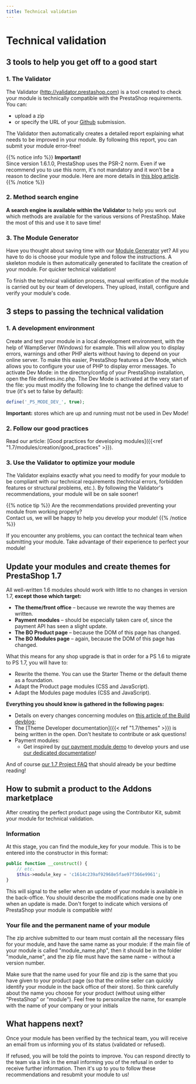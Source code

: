 ```yaml
---
title: Technical validation
---
```


# Technical validation

## 3 tools to help you get off to a good start

### 1. The Validator

The Validator (http://validator.prestashop.com) is a tool created to check your module is technically compatible with the PrestaShop requirements. You can:

- upload a zip
- or specify the URL of your [Github](https://help.github.com/articles/create-a-repo/) submission.

The Validator then automatically creates a detailed report explaining what needs to be improved in your module. By following this report, you can submit your module error-free!

{{% notice info %}}
**Important!**  
Since version 1.6.1.0, PrestaShop uses the PSR-2 norm. Even if we recommend you to use this norm, it's not mandatory and it won’t be a reason to decline your module. Here are more details in [this blog article](http://build.prestashop.com/news/prestashop-moves-to-psr-2/).
{{% /notice %}}

### 2. Method search engine

**A search engine is available within the Validator** to help you work out which methods are available for the various versions of PrestaShop. Make the most of this and use it to save time!


### 3. The Module Generator

Have you thought about saving time with our [Module Generator](https://validator.prestashop.com/generator) yet? All you have to do is choose your module type and follow the instructions. A skeleton module is then automatically generated to facilitate the creation of your module.
For quicker technical validation!

To finish the technical validation process, manual verification of the module is carried out by our team of developers. They upload, install, configure and verify your module's code.

## 3 steps to passing the technical validation

### 1. A development environment

Create and test your module in a local development environment, with the help of WampServer (Windows) for example. This will allow you to display errors, warnings and other PHP alerts without having to depend on your online server.
To make this easier, PrestaShop features a Dev Mode, which allows you to configure your use of PHP to display error messages. To activate Dev Mode: in the directory/config of your PrestaShop installation, open the file defines.inc.php. The Dev Mode is activated at the very start of the file: you must modify the following line to change the defined value to true (it's set to false by default):

```php
define('_PS_MODE_DEV_', true);
```

**Important:** stores which are up and running must not be used in Dev Mode!

### 2. Follow our good practices

Read our article: [Good practices for developing modules]({{<ref "1.7/modules/creation/good_practices" >}}).

### 3. Use the Validator to optimize your module

The Validator explains exactly what you need to modify for your module to be compliant with our technical requirements (technical errors, forbidden features or structural problems, etc.).
By following the Validator's recommendations, your module will be on sale sooner!

{{% notice tip %}}
Are the recommendations provided preventing your module from working properly?  
Contact us, we will be happy to help you develop your module!
{{% /notice %}}

If you encounter any problems, you can contact the technical team when submitting your module. Take advantage of their experience to perfect your module!

## Update your modules and create themes for PrestaShop 1.7

All well-written 1.6 modules should work with little to no changes in version 1.7, **except those which target:**

- **The theme/front office** – because we rewrote the way themes are written.
- **Payment modules** – should be especially taken care of, since the payment API has seen a slight update.
- **The BO Product page** – because the DOM of this page has changed.
- **The BO Modules page** – again, because the DOM of this page has changed.

What this means for any shop upgrade is that in order for a PS 1.6 to migrate to PS 1.7, you will have to:

- Rewrite the theme. You can use the Starter Theme or the default theme as a foundation.
- Adapt the Product page modules (CSS and JavaScript).
- Adapt the Modules page modules (CSS and JavaScript).

**Everything you should know is gathered in the following pages:**

- Details on every changes concerning modules on [this article of the Build devblog](http://build.prestashop.com/news/module-development-changes-in-17/);
- The [Theme Developer documentation]({{< ref "1.7/themes" >}}) is being written in the open. Don't hesitate to contribute or ask questions!
- Payment modules:
	- Get inspired by [our payment module demo](https://github.com/PrestaShop/paymentexample) to develop yours and use [our dedicated documentation](http://developers.prestashop.com/module/50-PaymentModules/index.html)!

And of course [our 1.7 Project FAQ](http://build.prestashop.com/news/prestashop-1-7-faq/) that should already be your bedtime reading!

## How to submit a product to the Addons marketplace

After creating the perfect product page using the Contributor Kit, submit your module for technical validation.

### Information

At this stage, you can find the module_key for your module. This is to be entered into the constructor in this format:

```php
public function __construct() {
	// etc.
	$this->module_key = 'c1614c239af92968e5fae97f366e9961';
}
```

This will signal to the seller when an update of your module is available in the back-office.
You should describe the modifications made one by one when an update is made.
Don't forget to indicate which versions of PrestaShop your module is compatible with!

### Your file and the permanent name of your module

The zip archive submitted to our team must contain all the necessary files for your module, and have the same name as your module: if the main file of your module is called "module_name.php", then it should be in the folder "module_name", and the zip file must have the same name - without a version number.

Make sure that the name used for your file and zip is the same that you have given to your product page (so that the online seller can quickly identify your module in the back office of their store). So think carefully about the name you choose for your product (without using either "PrestaShop" or "module"). Feel free to personalize the name, for example with the name of your company or your initials

## What happens next?

Once your module has been verified by the technical team, you will receive an email from us informing you of its status (validated or refused).

If refused, you will be told the points to improve. You can respond directly to the team via a link in the email informing you of the refusal in order to receive further information. Then it's up to you to follow these recommendations and resubmit your module to us!
